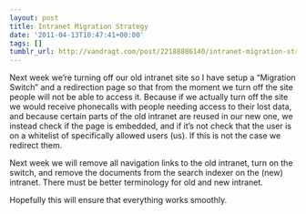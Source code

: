 ```yaml
---
layout: post
title: Intranet Migration Strategy
date: '2011-04-13T10:47:41+00:00'
tags: []
tumblr_url: http://vandragt.com/post/22188886140/intranet-migration-strategy
---
```

Next week we’re turning off our old intranet site so I have setup a “Migration Switch” and a redirection page so that from the moment we turn off the site people will not be able to access it. Because if we actually turn off the site we would receive phonecalls with people needing access to their lost data, and because certain parts of the old intranet are reused in our new one, we instead check if the page is embedded, and if it’s not check that the user is on a whitelist of specifically allowed users (us). If this is not the case we redirect them.

Next week we will remove all navigation links to the old intranet, turn on the switch, and remove the documents from the search indexer on the (new) intranet. There must be better terminology for old and new intranet.

Hopefully this will ensure that everything works smoothly.
